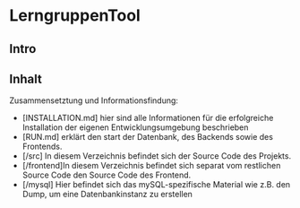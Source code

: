 # LerngruppenTool

## Intro


## Inhalt 
Zusammensetztung und Informationsfindung: 

- [INSTALLATION.md] hier sind alle Informationen für die erfolgreiche
Installation der eigenen Entwicklungsumgebung beschrieben
- [RUN.md] erklärt den start der Datenbank, des Backends sowie des Frontends.
- [/src] In diesem Verzeichnis befindet sich der Source Code des Projekts.
- [/frontend]In diesem Verzeichnis befindet sich separat vom restlichen Source Code den Source Code des Frontend.
- [/mysql] Hier befindet sich das mySQL-spezifische Material wie z.B. den Dump, um eine Datenbankinstanz zu erstellen
